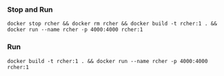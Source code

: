### Stop and Run
```
docker stop rcher && docker rm rcher && docker build -t rcher:1 . && docker run --name rcher -p 4000:4000 rcher:1
```

### Run
```
docker build -t rcher:1 . && docker run --name rcher -p 4000:4000 rcher:1
```